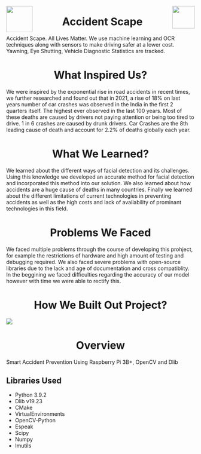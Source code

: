 <img src="https://img.search.brave.com/FYZv7tc4rXgB7MBBlx_5fpPs5nty8vxddZHTgHMk5Es/rs:fit:256:256:1/g:ce/aHR0cHM6Ly93d3cu/cmFzcGJlcnJ5cGku/b3JnL3dwLWNvbnRl/bnQvdXBsb2Fkcy8y/MDEyLzAxL1NwZWMt/UmFzcGJlcnJ5UGkt/R0lGLTI1Ni1UcmFu/c3AuZ2lm.gif" width="70" height="70" align="left"/> <img src="https://img.search.brave.com/EqqdMAUAljyJNtFZXbZmuPjWk-rG3eYXr5RXcvBcgfQ/rs:fit:480:320:1/g:ce/aHR0cHM6Ly9tZWRp/YS5naXBoeS5jb20v/bWVkaWEvUkRKZk9T/T2Rsbmh1L2dpcGh5/LmdpZg.gif" width="60" height="60" align="right" />

<h1 align="center">Accident Scape </h1>
Accident Scape. All Lives Matter. We use machine learning and OCR techniques along with sensors to make driving safer at a lower cost. Yawning, Eye Shutting, Vehicle Diagnostic Statistics are tracked.

<h1 align="center"> What Inspired Us? </h1>
We were inspired by the exponential rise in road accidents in recent times, we further researched and found out that in 2021, a rise of 18% on last years number of car crashes was observed in the India in the first 2 quarters itself. The highest ever observed in the last 100 years. Most of these deaths are caused by drivers not paying attention or being too tired to drive. 1 in 6 crashes are caused by drunk drivers. Car Crashes are the 8th leading cause of death and account for 2.2% of deaths globally each year.

<h1 align="center"> What We Learned? </h1>
We learned about the different ways of facial detection and its challenges. Using this knowledge we developed an accurate method for facial detection and incorporated this method into our solution. We also learned about how accidents are a huge cause of deaths in many countries. Finally we learned about the different limitations of current technologies in preventing accidents as well as the high costs and lack of availability of prominant technologies in this field.

<h1 align="center"> Problems We Faced </h1>
We faced multiple problems through the course of developing this prohject, for example the restrictions of hardware and high amount of testing and debugging required. We also faced severe problems with open-source libraries due to the lack and age of documentation and cross compatiblity. In the beggining we faced difficulties regarding the accuracy of our model however with time we were able to rectify this. 

<h1 align="center"> How We Built Out Project? </h1>

<img src="https://raw.githubusercontent.com/tanujdargan/accidentscape/main/mindamp.png?token=GHSAT0AAAAAABSBHTQMUZK5F4Q5OLPNHBDMYRWL2CA" align="center"/>


<h1 align="center"> Overview </h1>
Smart Accident Prevention Using Raspberry Pi 3B+, OpenCV and Dlib

## Libraries Used

* Python 3.9.2
* Dlib v19.23
* CMake
* VirtualEnvironments
* OpenCV-Python
* Espeak
* Scipy
* Numpy
* Imutils 


